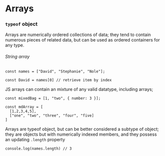 # Arrays 

### `typeof` object

Arrays are numerically ordered collections of data; they tend to contain numerous pieces of related data, but can be used as ordered containers for any type.

###### String array
```
const names = ["David", "Stephanie", "Nole"];

const David = names[0] // retrieve item by index

```

JS arrays can contain an mixture of any valid datatype, including arrays;
```
const mixedBag = [1, "two", { number: 3 }];

const mdArray = [
  [1,2,3,4,5],
  ["one", "two", "three", "four", "five]
]
```

Arrays are typeof object, but can be better considered a subtype of object; they are objects but with numerically indexed members, and they possess an updating `.length` property

```
console.log(names.length) // 3
```